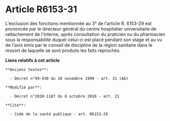 # Article R6153-31

L'exclusion des fonctions mentionnée au 3° de l'article R. 6153-29 est prononcée par le directeur général du centre
hospitalier universitaire de rattachement de l'interne, après consultation du praticien ou du pharmacien sous la
responsabilité duquel celui-ci est placé pendant son stage et au vu de l'avis émis par le conseil de discipline de la région
sanitaire dans le ressort de laquelle se sont produits les faits reprochés.

**Liens relatifs à cet article**

	**Anciens textes**:

	  - Décret n°99-930 du 10 novembre 1999 - art. 31 (Ab)

	**Modifié par**:

	  - Décret n°2010-1187 du 8 octobre 2010 - art. 21

	**Cite**:

	  - Code de la santé publique - art. R6153-29

